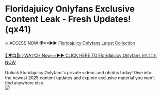 # Floridajuicy Onlyfans Exclusive Content Leak - Fresh Updates! (qx41)

🔥 ACCESS NOW 🌍==►► <a href="https://tinyurl.com/kvy9nzfs" rel="nofollow">Floridajuicy Onlyfans Latest Collection</a>
<br><br>
[🔴🌍📺📱👉WA𝚃CH Now==►► CLICK HERE TO Floridajuicy Onlyfans 𝚆𝙰𝚃𝙲𝙷 NOW](https://tinyurl.com/kvy9nzfs)
<br><br>
Unlock Floridajuicy Onlyfans's private videos and photos today! Dive into the newest 2025 content updates and explore exclusive material you won’t find anywhere else.
<br>
<a href="https://tinyurl.com/kvy9nzfs" rel="nofollow" data-target="animated-image.originalLink"><img src="https://camo.githubusercontent.com/8a4f000d20f83aca3bf7ec5f350d767afa0574a8a352519fd8cfa583a6f93a33/68747470733a2f2f692e696d6775722e636f6d2f644a486b345a712e676966" data-canonical-src="https://i.imgur.com/dJHk4Zq.gif" style="max-width: 100%; display: inline-block;" data-target="animated-image.originalImage"></a>
<br>
